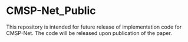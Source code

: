 # CMSP-Net_Public
This repository is intended for future release of implementation code for CMSP-Net.
The code will be released upon publication of the paper.
